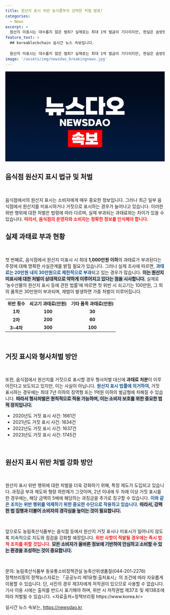```yaml
---
title: 원산지 표시 위반 농식품부의 강력한 처벌 발표!
categories:
  - News
excerpt: >
  원산지 미표시는 대수롭지 않은 범죄? 실제로는 최대 1억 벌금이 기다리지만, 현실은 솜방망이 처벌. 진실을 알고 싶다면 클릭하세요!
feature_text: >
  ## koreablockchain 실시간 뉴스 속보입니다.

  원산지 미표시는 대수롭지 않은 범죄? 실제로는 최대 1억 벌금이 기다리지만, 현실은 솜방망이 처벌. 진실을 알고 싶다면 클릭하세요!
image: '/assets/img/newsdao_breakingnews.jpg'
---
```


<p><img src="/assets/img/newsdao_breakingnews.jpg" alt="koreablockchain 속보" /></p>

<h2 data-ke-size="size26">음식점 원산지 표시 법규 및 처벌</h2>

<p data-ke-size="size16">&nbsp;</p>

<p>음식점에서의 원산지 표시는 소비자에게 매우 중요한 정보입니다. 그러나 최근 일부 음식점에서 원산지를 미표시하거나 거짓으로 표시하는 경우가 늘어나고 있습니다. 이러한 위반 행위에 대한 처벌은 법령에 따라 다르며, 실제 부과되는 과태료와는 차이가 있을 수 있습니다. <b><span style="color: #ee2323;">따라서, 음식점의 운영자와 소비자는 정확한 정보를 인식해야 합니다.</span></b></p>

<h2 data-ke-size="size26">실제 과태료 부과 현황</h2>

<p data-ke-size="size16">&nbsp;</p>

<p>첫 번째로, 음식점에서 원산지 미표시 시 최대 <b>1,000만원 이하</b>의 과태료가 부과된다는 주장에 대해 명확한 사실관계를 밝힐 필요가 있습니다. 그러나 실제 조사에 따르면, <b><span style="color: #1a5490;">과태료는 20만원 내지 30만원으로 제한적으로 부과</span></b>되고 있는 경우가 많습니다. <b><span style="background-color: #21538527;">이는 원산지 미표시에 대한 처벌이 상대적으로 약하게 이루어지고 있다는 점을 시사합니다.</span></b> 실제로 ‘농수산물의 원산지 표시 등에 관한 법률’에 따르면 첫 위반 시 쇠고기는 100만원, 그 외의 품목은 30만원이 부과되며, 재범이 발생하면 가중 처벌이 이루어집니다.</p>

<table>
    <tr>
        <th style="text-align: center; height: 17px;"><b>위반 횟수</b></th>
        <th style="text-align: center; height: 17px;"><b>쇠고기 과태료(만원)</b></th>
        <th style="text-align: center; height: 17px;"><b>기타 품목 과태료(만원)</b></th>
    </tr>
    <tr>
        <td style="text-align: center; height: 17px;"><b>1차</b></td>
        <td style="text-align: center; height: 17px;"><b>100</b></td>
        <td style="text-align: center; height: 17px;"><b>30</b></td>
    </tr>
    <tr>
        <td style="text-align: center; height: 17px;"><b>2차</b></td>
        <td style="text-align: center; height: 17px;"><b>200</b></td>
        <td style="text-align: center; height: 17px;"><b>60</b></td>
    </tr>
    <tr>
        <td style="text-align: center; height: 17px;"><b>3~4차</b></td>
        <td style="text-align: center; height: 17px;"><b>300</b></td>
        <td style="text-align: center; height: 17px;"><b>100</b></td>
    </tr>
</table>

<p data-ke-size="size16">&nbsp;</p>

<h2 data-ke-size="size26">거짓 표시와 형사처벌 방안</h2>

<p data-ke-size="size16">&nbsp;</p>

<p>또한, 음식점에서 원산지를 거짓으로 표시할 경우 형사처벌 대신에 <b>과태료 처분</b>이 이루어진다고 보도되고 있지만, 이는 사실이 아닙니다. <b><span style="color: #1a5490;">원산지 표시 법률에 의거하여</span></b>, 거짓 표시하는 경우에는 최대 7년 이하의 징역형 또는 1억원 이하의 벌금형에 처해질 수 있습니다. <b><span style="background-color: #21538527;">따라서 형사처벌은 원칙적으로 적용 가능하며, 이는 소비자 보호를 위한 중요한 법적 장치입니다.</span></b></p>

<ul>
    <li>2020년도 거짓 표시 사건: 1661건</li>
    <li>2021년도 거짓 표시 사건: 1634건</li>
    <li>2022년도 거짓 표시 사건: 1637건</li>
    <li>2023년도 거짓 표시 사건: 1745건</li>
</ul>

<p data-ke-size="size16">&nbsp;</p>

<h2 data-ke-size="size26">원산지 표시 위반 처벌 강화 방안</h2>

<p data-ke-size="size16">&nbsp;</p>

<p>원산지 표시 위반 행위에 대한 처벌을 더욱 강화하기 위해, 특정 제도가 도입되고 있습니다. 과징금 부과 제도와 형량 하한제가 그것이며, 2년 이내에 두 차례 이상 거짓 표시를 한 경우에는, 해당 금액의 5배에 해당하는 과징금을 추가로 징구할 수 있습니다. <b><span style="color: #1a5490;">이와 같은 조치는 위반 행위를 억제하기 위한 중요한 수단으로 작용하고 있습니다.</span></b> <b><span style="background-color: #21538527;">따라서, 강력한 법 집행과 더불어 소비자의 경각심을 높이는 것이 필요합니다.</span></b></p>

<p data-ke-size="size16">&nbsp;</p>

<p>앞으로도 농림축산식품부는 음식점 등에서 원산지 거짓 표시나 미표시가 일어나지 않도록 지속적으로 지도와 점검을 강화할 예정입니다. <b><span style="color: #ee2323;">위반 사항이 적발될 경우에는 즉시 법적 조치를 취할 것입니다.</span></b> <b><span style="background-color: #21538527;">모든 소비자가 올바른 정보에 기반하여 안심하고 소비할 수 있는 환경을 조성하는 것이 중요합니다.</span></b></p>

<p data-ke-size="size16">&nbsp;</p>

<p>문의: 농림축산식품부 동유통소비정책관실 농축산위생품질(044-201-2276)<br />
 정책브리핑의 정책뉴스자료는 「공공누리 제1유형:출처표시」의 조건에 따라 자유롭게 이용할 수 있습니다. 단, 사진의 경우 제3자에게 저작권이 있으므로 사용할 수 없습니다. 기사 이용 시에는 출처를 반드시 표기해야 하며, 위반 시 저작권법 제37조 및 제138조에 따라 처벌될 수 있습니다. &lt;자료출처=정책브리핑 https://www.korea.kr></p>
실시간 뉴스 속보는, <a href="https://newsdao.kr" rel="dofollow">https://newsdao.kr</a>


